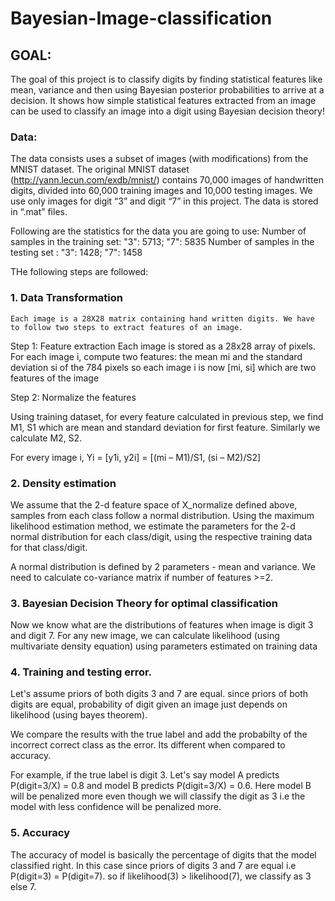# Bayesian-Image-classification

## GOAL:
The goal of this project is to classify digits by finding statistical features like mean, variance and then using Bayesian posterior probabilities to arrive at a decision. It shows how simple statistical features extracted from an image can be used to classify an image into a digit using Bayesian decision theory! 

### Data: 
The data consists uses a subset of images (with modifications) from the MNIST dataset. The original MNIST dataset (http://yann.lecun.com/exdb/mnist/) contains 70,000 images of handwritten digits, divided into 60,000 training images and 10,000 testing images. We use only images for digit “3” and digit “7” in this project. The data is stored in “.mat” files. 

Following are the statistics for the data you are going to use:
Number of samples in the training set: "3": 5713; "7": 5835
Number of samples in the testing set : "3": 1428; "7": 1458

THe following steps are followed: 

###  1. Data Transformation
    Each image is a 28X28 matrix containing hand written digits. We have to follow two steps to extract features of an image. 

Step 1: Feature extraction
Each image is stored as a 28x28 array of pixels. For each image i, compute two features: the mean mi and the standard deviation si of the 784 pixels
so each image i is now [mi, si] which are two features of the image

Step 2: Normalize the features

Using training dataset, for every feature calculated in previous step, we find M1, S1 which are mean and standard deviation for first feature. Similarly we calculate M2, S2. 

For every image i, 
Yi = [y1i, y2i] = [(mi – M1)/S1, (si – M2)/S2]

###  2. Density estimation

We assume that the 2-d feature space of X_normalize defined above, samples from each class follow a normal distribution. Using the maximum likelihood estimation method, we estimate the parameters for the 2-d normal distribution for each class/digit, using the respective training data for that class/digit.

A normal distribution is defined by 2 parameters - mean and variance. We need to calculate co-variance matrix if number of features >=2. 

### 3. Bayesian Decision Theory for optimal classification 
Now we know what are the distributions of features when image is digit 3 and digit 7. For any new image, we can calculate likelihood (using multivariate density equation) using parameters estimated on training data

### 4.  Training and testing error. 

Let's assume priors of both digits 3 and 7 are equal. 
since priors of both digits are equal, probability of digit given an image just depends on likelihood (using bayes theorem). 

We compare the results with the true label and add the probabilty of the incorrect correct class as the error. Its different when compared to accuracy. 

For example, if the true label is digit 3. Let's say model A predicts P(digit=3/X) = 0.8 and model B predicts P(digit=3/X) = 0.6. Here model B will be penalized more even though we will classify the digit as 3 i.e the model with less confidence will be penalized more. 

### 5. Accuracy
The accuracy of model is basically the percentage of digits that the model classified right. In this case since priors of digits 3 and 7 are equal i.e P(digit=3) = P(digit=7). 
so if likelihood(3) > likelihood(7), we classify as 3 else 7. 
